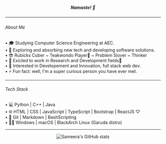 <h5 align="center">Namaste! 🙏<h5>
  
-----------------------------
  
###### About Me
• 🎓 Studying Computer Science Engineering at AEC.<br>
• 🌱 Exploring and absorbing new tech and developing software solutions.<br>
• 😎 Rubicks Cuber ~ Teakwondo Player🥋 ~ Problem Slover ~ Thinker <br>
• 🔬 Exicted to work in Research and Development fields🤍 <br>
• 🤩 Interested in Developement and Innovation, full stack web dev. <br>
• ⚡ Fun fact: well, I'm a super curious person you have ever met.<br> 

-----------------------------

 ###### Tech Stack
 • 💻 Python | C++ | Java <br>
 • 🌐 HTML | CSS | JavaScript | TypeScript | Bootstrap | ReactJS ♡ <br>
 • 🔮 Git | Markdown | BashScripting <br>
 • 👩‍💻 Windows | macOS | BlackArch Linux (Garuda distro)
  
-----------------------------

<div align="center">

![Sameera's GitHub stats](https://github-readme-stats.vercel.app/api?username=HarshaSri-Sameera&show_icons=true&theme=tokyonight) 

</div>


